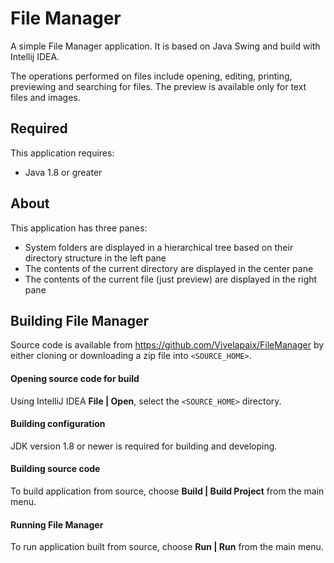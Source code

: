 # File Manager

A simple File Manager application. It is based on Java Swing and build with Intellij IDEA.

The operations performed on files include opening, editing, printing, previewing and searching for files. The preview is available only for text files and images.

## Required
This application requires:
* Java 1.8 or greater

## About
This application has three panes:
* System folders are displayed in a hierarchical tree based on their directory structure in the left pane
* The contents of the current directory are displayed in the center pane
* The contents of the current file (just preview) are displayed in the right pane

## Building File Manager

Source code is available from https://github.com/Vivelapaix/FileManager by either cloning or downloading a zip file into `<SOURCE_HOME>`.

#### Opening source code for build
Using IntelliJ IDEA **File | Open**, select the `<SOURCE_HOME>` directory.

#### Building configuration
JDK version 1.8 or newer is required for building and developing.

#### Building source code
To build application from source, choose **Build | Build Project** from the main menu.

#### Running File Manager
To run application built from source, choose **Run | Run** from the main menu. 
